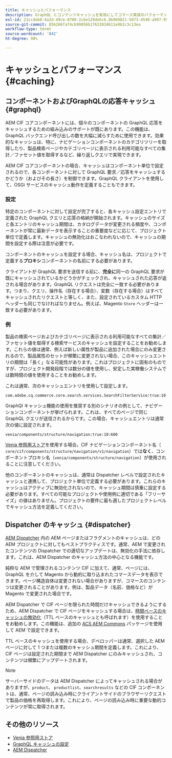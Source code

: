 ```yaml
---
title: キャッシュとパフォーマンス
description: GraphQL とコンテンツキャッシュを有効にしてコマース実装のパフォーマンス最適化に利用できる様々な設定について説明します。
exl-id: 21ccdab8-4a2d-49ce-8700-2cbe129debc6,8b969821-5073-4540-a997-95c74a11e4f0
source-git-commit: 856266faf4cb99056b1763383d611e9b2c3c13ea
workflow-type: tm+mt
source-wordcount: '842'
ht-degree: 98%

---
```


# キャッシュとパフォーマンス {#caching}

## コンポーネントおよびGraphQLの応答キャッシュ {#graphql}

AEM CIF コアコンポーネントには、個々のコンポーネントの GraphQL 応答をキャッシュするための組み込みのサポートが既にあります。この機能は、GraphQL バックエンド呼び出しの数を大幅に減らすために使用できます。効果的なキャッシュは、特に、ナビゲーションコンポーネントのカテゴリツリーを取得したり、製品検索ページやカテゴリページに表示される利用可能なすべての集計／ファセット値を取得するなど、繰り返しクエリで実現できます。

AEM CIF コアコンポーネントの場合、キャッシュはコンポーネント単位で設定されるので、各コンポーネントに対して GraphQL 要求／応答をキャッシュするかどうか（およびその長さ）を制御できます。GraphQL クライアントを使用して、OSGi サービスのキャッシュ動作を定義することもできます。

### 設定

特定のコンポーネントに対して設定が完了すると、各キャッシュ設定エントリで定義された GraphQL クエリと応答の格納が開始されます。キャッシュのサイズと各エントリのキャッシュ期間は、カタログデータが変更される頻度や、コンポーネントが常に最新データを表示することの重要度などに応じて、プロジェクト単位で定義します。キャッシュの無効化はおこなわれないので、キャッシュの期間を設定する際は注意が必要です。

コンポーネントのキャッシュを設定する場合、キャッシュ名は、プロジェクトで定義する&#x200B;**プロキシ**&#x200B;コンポーネントの名前にする必要があります。

クライアントが GraphQL 要求を送信する前に、**完全に**&#x200B;同一の GraphQL 要求が既にキャッシュされているかどうかがチェックされ、キャッシュされた応答が返される場合があります。GraphQL リクエストは完全に一致する必要があります。つまり、クエリ、操作名（存在する場合）、変数（存在する場合）はすべてキャッシュされたリクエストと等しく、また、設定されているカスタム HTTP ヘッダーも同じでなければなりません。例えば、Magento `Store` ヘッダーは一致する必要があります。

### 例

製品の検索ページおよびカテゴリページに表示される利用可能なすべての集計／ファセット値を取得する検索サービスのキャッシュを設定することをお勧めします。これらの値は通常、例えば新しい属性が製品に追加された場合にのみ変更されるので、製品属性のセットが頻繁に変更されない場合、このキャッシュエントリの期間は「長く」なる可能性があります。これはプロジェクトに固有のものですが、プロジェクト開発段階では数分の値を使用し、安定した実稼働システムでは数時間の値を使用することをお勧めします。

これは通常、次のキャッシュエントリを使用して設定します。

```
com.adobe.cq.commerce.core.search.services.SearchFilterService:true:10:3600
```

GraphQl キャッシュ機能の使用を推奨する別のシナリオの例として、ナビゲーションコンポーネントが挙げられます。これは、すべてのページで同じ GraphQL クエリが送信されるからです。この場合、キャッシュエントリは通常次の値に設定されます。

```
venia/components/structure/navigation:true:10:600
```

[Venia 参照用ストア](https://github.com/adobe/aem-cif-guides-venia)を使用する場合。CIF ナビゲーションコンポーネント名（ `core/cif/components/structure/navigation/v1/navigation`）では&#x200B;**なく**、コンポーネントプロキシ名（`venia/components/structure/navigation`）が使用されることに注意してください。

他のコンポーネントのキャッシュは、通常は Dispatcher レベルで設定されたキャッシュと連携して、プロジェクト単位で定義する必要があります。これらのキャッシュはアクティブに無効化されないので、キャッシュ期間は慎重に設定する必要があります。すべての可能なプロジェクトや使用例に適切である「フリーサイズ」の値はありません。プロジェクトの要件に最も適したプロジェクトレベルでキャッシュ方法を定義してください。

## Dispatcher のキャッシュ {#dispatcher}

[AEM Dispatcher](https://experienceleague.adobe.com/docs/experience-manager-dispatcher/using/dispatcher.html?lang=ja) 内の AEM ページまたはフラグメントのキャッシュは、どの AEM プロジェクトに対してもベストプラクティスです。通常、AEM で変更されたコンテンツの Dispatcher での適切なアップデートは、無効化の手法に依存します。これは、AEM Dispatcher のキャッシュ方法の中心となる機能です。

純粋な AEM で管理されるコンテンツ CIF に加えて、通常、ページには、GraphQL を介して Magento から動的に取り込まれたコマースデータを表示できます。ページ構造自体は変更されない場合がありますが、コマースのコンテンツは変更されることがあります。例は、製品データ（名前、価格など）が Magento で変更された場合です。

AEM Dispatcher で CIF ページを限られた時間だけキャッシュできるようにするため、AEM Dispatcher で CIF ページをキャッシュする場合は、[時間ベースのキャッシュの無効化](https://experienceleague.adobe.com/docs/experience-manager-dispatcher/using/configuring/dispatcher-configuration.html#configuring-time-based-cache-invalidation-enablettl)（TTL ベースのキャッシュとも呼ばれます）を使用することをお勧めします。この機能は、追加の [ACS AEM Commons](https://adobe-consulting-services.github.io/acs-aem-commons/) パッケージを使用して AEM で設定できます。

TTL ベースのキャッシュを使用する場合、デベロッパーは通常、選択した AEM ページに対して 1 つまたは複数のキャッシュ期間を定義します。これにより、CIF ページは設定された期間まで AEM Dispatcher にのみキャッシュされ、コンテンツは頻繁にアップデートされます。

>[!NOTE]
>
>サーバーサイドのデータは AEM Dispatcher によってキャッシュされる場合がありますが、`product`、 `productlist`、`searchresults` などの CIF コンポーネントは、通常、ページの読み込み時にクライアントサイドのブラウザーリクエストで製品の価格を再取得します。これにより、ページの読み込み時に重要な動的コンテンツが常に取得されます。

## その他のリソース

- [Venia 参照用ストア](https://github.com/adobe/aem-cif-guides-venia)
- [GraphQL キャッシュの設定](https://github.com/adobe/commerce-cif-graphql-client#caching)
- [AEM Dispatcher](https://experienceleague.adobe.com/docs/experience-manager-dispatcher/using/dispatcher.html)
